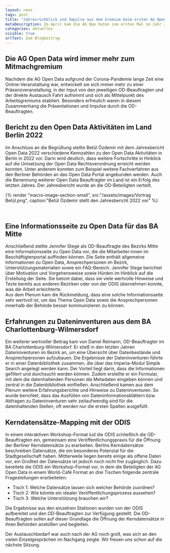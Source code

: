 ```yaml
---
layout: news
tags: post
title: "Jahresrückblick und Impulse aus dem Gremium beim ersten AG Open Data Treffen im Jahr 2023"
metaDescription: Im April kam die AG Ope Daten zum ersten Mal im Jahr 2023 zusammen. Neben der Vorstellung des Open Data Jahresberichts und interessanten Beiträgen von Open Data Beauftragten, haben wir als ODIS gemeinsam mit den OD-Beauftragten begonnen, Berlins Kerndatensätze zuzuordnen und einen Veröffentlichungsvorgang für diese zu erarbeiten.
categories: aktuelles
visible: true
urlText: Zum Blogbeitrag
---
```


## Die AG Open Data wird immer mehr zum Mitmachgremium

Nachdem die AG Open Data aufgrund der Corona-Pandemie lange Zeit eine Online-Veranstaltung war, entwickelt sie sich immer mehr zu einer Präsenzveranstaltung, in der Input von den jeweiligen OD-Beauftragten und der direkte Austausch Fahrt aufnimmt und sich als Mittelpunkt des Arbeitsgremiums etabliert. Besonders erfreulich waren in diesem Zusammenhang die Präsentationen und Impulse durch die OD-Beauftragten.

## Bericht zu den Open Data Aktivitäten im Land Berlin 2022

Im Anschluss an die Begrüßung stellte Betül Özdemir mit dem Jahresbericht Open Data 2022 verschiedene Kennzahlen zu den Open Data Aktivitäten in Berlin in 2022 vor. Darin wird deutlich, dass weitere Fortschritte in Hinblick auf die Umsetzung der Open Data Rechtsverordnung erreicht werden konnten. Unter anderem konnten zum Beispiel weitere Fachverfahren aus den Berliner Behörden an das Open Data Portal angebunden werden. Auch die Benennung weiterer Open Data Beauftragter im Land ist ein Erfolg des letzten Jahres. Der Jahresbericht wurde an die OD-Beteiligten verteilt.

{% render "macro-image-section-small", src:"/assets/images/Vortrag Betül.png", caption:"Betül Özdemir stellt den Jahresbericht 2022 vor" %}

<br>

## Eine Informationsseite zu Open Data für das BA Mitte

Anschließend stellte Jennifer Stege als OD-Beauftragte des Bezirks Mitte eine Informationsseite zu Open Data vor, die die Mitarbeiter:innen im Beschäftigtenportal auffinden können. Die Seite enthält allgemeine Informationen zu Open Data, Ansprechpersonen im Bezirk, Unterstützungsmaterialien sowie ein FAQ-Bereich. Jennifer Stege berichtet über Motivation und Vorgehensweise sowie Hürden im Hinblick auf die Erstellung der Seite. Sie betont dabei, dass sie viele wertvolle Hinweise und Texte bereits aus anderen Bezirken oder von der ODIS übernehmen konnte, was die Arbeit erleichterte.  
Aus dem Plenum kam die Rückmeldung, dass eine solche Informationsseite sehr wertvoll ist, um das Thema Open Data sowie die Ansprechpersonen innerhalb der Behörde besser kommunizieren zu können.

## Erfahrungen zu Dateninventuren aus dem BA Charlottenburg-Wilmersdorf

Ein weiterer wertvoller Beitrag kam von Daniel Reimann, OD-Beauftragter im BA Charlottenburg-Wilmersdorf. Er stieß in den letzten Jahren Dateninventuren im Bezirk an, um eine Übersicht über Datenbestände und Ansprechpersonen aufzubauen. Die Ergebnisse der Dateninventuren führte er in einer Datenbibliothek zusammen, die über das Imperia-Modul Simple Search angelegt werden kann. Der Vorteil liegt darin, dass die Informationen gefiltert und durchsucht werden können. Zudem erstellte er ein Formular, mit dem die datenhaltenden Personen die Metadaten eingeben können und zentral in die Datenbibliothek einfließen.
Anschließend kamen aus dem Plenum weitere Erfahrungsberichte und Hinweise zu Dateninventuren. So wurde berichtet, dass das Ausfüllen von Dateninformationsblättern bzw. Abfragen zu Dateninventuren sehr zeitaufwendig sind für die datenhaltenden Stellen, oft werden nur die ersten Spalten ausgefüllt.

## Kerndatensätze-Mapping mit der ODIS

In einem interaktiven Workshop-Format lud die ODIS schließlich die OD-Beauftragten ein, gemeinsam eine Veröffentlichungspraxis für die Öffnung der Berliner Kerndatensätze zu erarbeiten. Berlins Kerndatensätze beschreiben Datensätze, die ein besonderes Potenzial für die Stadtgesellschaft haben. Mittlerweile liegen bereits einige als offene Daten vor, ein Großteil der Datensätze ist jedoch noch nicht frei zugänglich.
Dazu bereitete die ODIS ein Workshop-Format vor, in dem die Beteiligten der AG Open Data in einem World-Café Format an drei Tischen folgende zentrale Fragestellungen erarbeiteten:

- Tisch 1: Welche Datensätze lassen sich welcher Behörde zuordnen?
- Tisch 2: Wie könnte ein idealer Veröffentlichungsprozess aussehen?
- Tisch 3: Welche Unterstützung brauchen wir?

Die Ergebnisse aus den einzelnen Stationen wurden von der ODIS aufbereitet und den OD-Beauftragten zur Verfügung gestellt. Die OD-Beauftragten sollen auf dieser Grundlage die Öffnung der Kerndatensätze in ihren Behörden anstoßen und begleiten.

Der Austauschbedarf war auch nach der AG noch groß, was sich an den vielen Einzelgesprächen im Nachgang zeigte. Wir freuen uns schon auf die nächste Sitzung.
